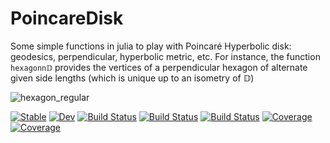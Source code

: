 # PoincareDisk

Some simple functions in julia to play with Poincaré Hyperbolic disk: geodesics, perpendicular, hyperbolic metric, etc. 
For instance, the function `hexagonn𝔻` provides the vertices of a perpendicular hexagon of alternate given side lengths (which is unique up to an isometry of 𝔻)
 
![hexagon_regular](https://user-images.githubusercontent.com/14992507/191103315-32ab1872-8d9b-4f84-82d5-00e764e389f9.png)


[![Stable](https://img.shields.io/badge/docs-stable-blue.svg)](https://edljk.github.io/PoincareDisk.jl/stable/)
[![Dev](https://img.shields.io/badge/docs-dev-blue.svg)](https://edljk.github.io/PoincareDisk.jl/dev/)
[![Build Status](https://travis-ci.com/edljk/PoincareDisk.jl.svg?branch=main)](https://travis-ci.com/edljk/PoincareDisk.jl)
[![Build Status](https://ci.appveyor.com/api/projects/status/github/edljk/PoincareDisk.jl?svg=true)](https://ci.appveyor.com/project/edljk/PoincareDisk-jl)
[![Build Status](https://api.cirrus-ci.com/github/edljk/PoincareDisk.jl.svg)](https://cirrus-ci.com/github/edljk/PoincareDisk.jl)
[![Coverage](https://codecov.io/gh/edljk/PoincareDisk.jl/branch/main/graph/badge.svg)](https://codecov.io/gh/edljk/PoincareDisk.jl)
[![Coverage](https://coveralls.io/repos/github/edljk/PoincareDisk.jl/badge.svg?branch=main)](https://coveralls.io/github/edljk/PoincareDisk.jl?branch=main)
